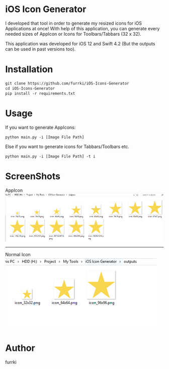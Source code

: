 # iOS Icon Generator
I developed that tool in order to generate my resized icons for iOS Applications at once! With help of this application, you can generate every needed sizes of AppIcon or Icons for Toolbars/Tabbars (32 x 32).

This application was developed for iOS 12 and Swift 4.2 (But the outputs can be used in past versions too).

# Installation
```
git clone https://github.com/furrki/iOS-Icons-Generator
cd iOS-Icons-Generator
pip install -r requirements.txt
```
# Usage
If you want to generate AppIcons:
```
python main.py -i [Image File Path]
```

Else if you want to generate icons for Tabbars/Toolbars etc.
```
python main.py -i [Image File Path] -t i
```

# ScreenShots 
AppIcon
![Alt text](screenshots/ss1.PNG?raw=true "Main Screen")
__________________________________________________________
Normal Icon
![Alt text](screenshots/ss2.PNG?raw=true "Main Screen 2")

# Author
furrki
